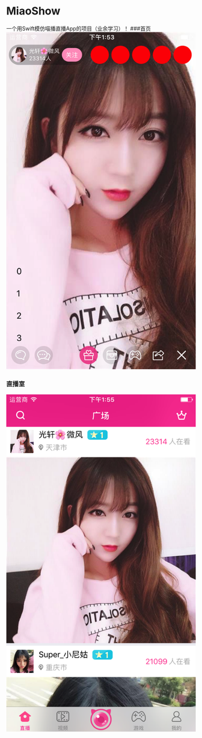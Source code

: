 # MiaoShow
一个用Swift模仿喵播直播App的项目（业余学习）！
###首页
![image](https://github.com/Mazy-ma/MiaoShow/blob/master/MiaoShow/MiaoShow/Simulator%20Screen%20Shot%202017%E5%B9%B44%E6%9C%8815%E6%97%A5%20%E4%B8%8B%E5%8D%881.53.00.png)

### 直播室
![image](https://github.com/Mazy-ma/MiaoShow/blob/master/MiaoShow/MiaoShow/Simulator%20Screen%20Shot%202017%E5%B9%B44%E6%9C%8815%E6%97%A5%20%E4%B8%8B%E5%8D%881.55.31.png)
